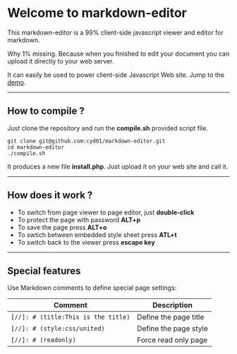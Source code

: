 [//]: # (title:markdown-editor)

# Welcome to markdown-editor

This markdown-editor is a 99% client-side javascript viewer and editor for markdown.

Why 1% missing. Because when you finished to edit your document you can upload it directly to your web server.

It can easily be used to power client-side Javascript Web site. Jump to the [demo](https://cyd01.github.io/markdown-editor/#/README.md).

---

## How to compile ?

Just clone the repository and run the **compile.sh** provided script file.

```
git clone git@github.com:cyd01/markdown-editor.git
cd markdown-editor
./compile.sh
```

It produces a new file **install.php**. Just upload it on your web site and call it.

---

## How does it work ?

- To switch from page viewer to page editor, just **double-click**
- To protect the page with password **ALT+p**
- To save the page press **ALT+o**
- To swtich between embedded style sheet press **ATL+t**
- To switch back to the viewer press **escape key**

---

## Special features

Use Markdown comments to define special page settings:

| Comment                             | Description           |
| ----------------------------------- | --------------------- |
| `[//]: # (title:This is the title)` | Define the page title |
| `[//]: # (style:css/united)`        | Define the page style |
| `[//]: # (readonly)`                | Force read only page  |
